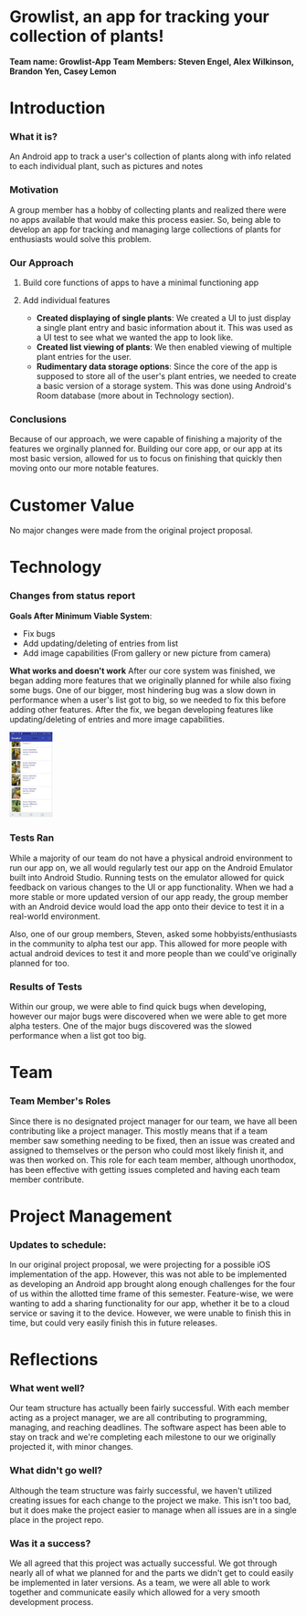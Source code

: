 # Growlist, an app for tracking your collection of plants!
**Team name: Growlist-App**
**Team Members: Steven Engel, Alex Wilkinson, Brandon Yen, Casey Lemon**

Introduction
=====
### What it is?
An Android app to track a user's collection of plants along with info related to each individual plant, such as pictures and notes

### Motivation
A group member has a hobby of collecting plants and realized there were no apps available that would make this process easier. So, being able to develop an app for tracking and managing large collections of plants for enthusiasts would solve this problem.

### Our Approach
1. Build core functions of apps to have a minimal functioning app

2. Add individual features
	- **Created displaying of single plants**: We created a UI to just display a single plant entry and basic information about it. This was used as a UI test to see what we wanted the app to look like.
	- **Created list viewing of plants**: We then enabled viewing of multiple plant entries for the user.
	- **Rudimentary data storage options**: Since the core of the app is supposed to store all of the user's plant entries, we needed to create a basic version of a storage system. This was done using Android's Room database (more about in Technology section).

### Conclusions
Because of our approach, we were capable of finishing a majority of the features we orginally planned for. Building our core app, or our app at its most basic version, allowed for us to focus on finishing that quickly then moving onto our more notable features.

Customer Value
==============
No major changes were made from the original project proposal.

Technology
==========
### Changes from status report
**Goals After Minimum Viable System**:
- Fix bugs
- Add updating/deleting of entries from list
- Add image capabilities (From gallery or new picture from camera)

**What works and doesn't work**
After our core system was finished, we began adding more features that we originally planned for while also fixing some bugs. One of our bigger, most hindering bug was a slow down in performance when a user's list got to big, so we needed to fix this before adding other features. After the fix, we began developing features like updating/deleting of entries and more image capabilities.

<img src="ReportImages/demo1.jpg" width="75">

### Tests Ran
While a majority of our team do not have a physical android environment to run our app on, we all would regularly test our app on the Android Emulator built into Android Studio. Running tests on the emulator allowed for quick feedback on various changes to the UI or app functionality. When we had a more stable or more updated version of our app ready, the group member with an Android device would load the app onto their device to test it in a real-world environment.

Also, one of our group members, Steven, asked some hobbyists/enthusiasts in the community to alpha test our app. This allowed for more people with actual android devices to test it and more people than we could've originally planned for too.

### Results of Tests
Within our group, we were able to find quick bugs when developing, however our major bugs were discovered when we were able to get more alpha testers. One of the major bugs discovered was the slowed performance when a list got too big.

Team
====
### Team Member's Roles
Since there is no designated project manager for our team, we have all been contributing like a project manager. This mostly means that if a team member saw something needing to be fixed, then an issue was created and assigned to themselves or the person who could most likely finish it, and was then worked on. This role for each team member, although unorthodox, has been effective with getting issues completed and having each team member contribute.

Project Management
==================
### Updates to schedule:
In our original project proposal, we were projecting for a possible iOS implementation of the app. However, this was not able to be implemented as developing an Android app brought along enough challenges for the four of us within the allotted time frame of this semester. Feature-wise, we were wanting to add a sharing functionality for our app, whether it be to a cloud service or saving it to the device. However, we were unable to finish this in time, but could very easily finish this in future releases.


Reflections
===========
### What went well?
Our team structure has actually been fairly successful. With each member acting as a project manager, we are all contributing to programming, managing, and reaching deadlines. The software aspect has been able to stay on track and we're completing each milestone to our we originally projected it, with minor changes.

### What didn't go well?
Although the team structure was fairly successful, we haven't utilized creating issues for each change to the project we make. This isn't too bad, but it does make the project easier to manage when all issues are in a single place in the project repo.

### Was it a success?
We all agreed that this project was actually successful. We got through nearly all of what we planned for and the parts we didn't get to could easily be implemented in later versions. As a team, we were all able to work together and communicate easily which allowed for a very smooth development process.
